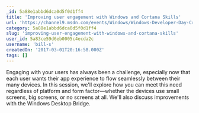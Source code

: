 ```yaml
---
_id: 5a88e1abbd6dca0d5f0d1ff4
title: 'Improving user engagement with Windows and Cortana Skills'
url: 'https://channel9.msdn.com/events/Windows/Windows-Developer-Day-Creators-Update/Improving-user-engagement-with-Windows-and-Cortana-Skills'
category: 5a88e1abbd6dca0d5f0d1ff4
slug: 'improving-user-engagement-with-windows-and-cortana-skills'
user_id: 5a83ce59d6eb0005c4ecda2c
username: 'bill-s'
createdOn: '2017-03-01T20:16:58.000Z'
tags: []
---
```


Engaging with your users has always been a challenge, especially now that each user wants their app experience to flow seamlessly between their many devices. In this session, we'll explore how you can meet this need regardless of platform and form factor—whether the devices use small screens, big screens, or no screens at all. We'll also discuss improvements with the Windows Desktop Bridge.
